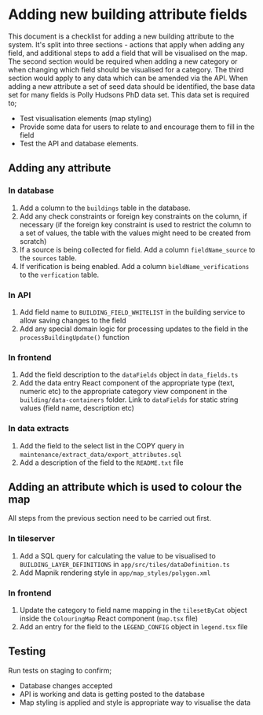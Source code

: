 # Adding new building attribute fields

This document is a checklist for adding a new building attribute to the system. It's split into three sections - actions that apply when adding any field, and additional steps to add a field that will be visualised on the map.
The second section would be required when adding a new category or when changing which field should be visualised for a category.
The third section would apply to any data which can be amended via the API.
When adding a new attribute a set of seed data should be identified, the base data set for many fields is Polly Hudsons PhD data set. This data set is required to;
- Test visualisation elements (map styling)
- Provide some data for users to relate to and encourage them to fill in the field
- Test the API and database elements.


## Adding any attribute

### In database
1. Add a column to the `buildings` table in the database.
2. Add any check constraints or foreign key constraints on the column, if necessary (if the foreign key constraint is used to restrict the column to a set of values, the table with the values might need to be created from scratch)
3. If a source is being collected for field. Add a column `fieldName_source` to the `sources` table. 
4. If verification is being enabled. Add a column `bieldName_verifications` to the `verfication` table.


### In API
1. Add field name to `BUILDING_FIELD_WHITELIST` in the building service to allow saving changes to the field
2. Add any special domain logic for processing updates to the field in the `processBuildingUpdate()` function

### In frontend
1. Add the field description to the `dataFields` object in `data_fields.ts`
2. Add the data entry React component of the appropriate type (text, numeric etc) to the appropriate category view component in the `building/data-containers` folder. Link to `dataFields` for static string values (field name, description etc)


### In data extracts
1. Add the field to the select list in the COPY query in `maintenance/extract_data/export_attributes.sql` 
2. Add a description of the field to the `README.txt` file

## Adding an attribute which is used to colour the map

All steps from the previous section need to be carried out first.

### In tileserver
1. Add a SQL query for calculating the value to be visualised to `BUILDING_LAYER_DEFINITIONS` in `app/src/tiles/dataDefinition.ts`
2. Add Mapnik rendering style in `app/map_styles/polygon.xml`

### In frontend
1. Update the category to field name mapping in the `tilesetByCat` object inside the `ColouringMap` React component (`map.tsx` file)
2. Add an entry for the field to the `LEGEND_CONFIG` object in `legend.tsx` file


## Testing 

Run tests on staging to confirm;
- Database changes accepted
- API is working and data is getting posted to the database
- Map styling is applied and style is appropriate way to visualise the data
